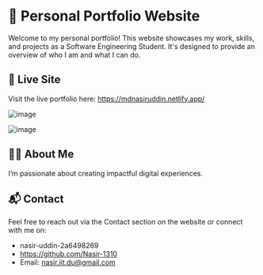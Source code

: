 # 💼 Personal Portfolio Website

Welcome to my personal portfolio! This website showcases my work, skills, and projects as a Software Engineering Student. It's designed to provide an overview of who I am and what I can do.

## 🔗 Live Site

Visit the live portfolio here: https://mdnasiruddin.netlify.app/

![image](https://github.com/user-attachments/assets/41dc6224-1aac-47ef-8522-906e265e1ff0)

![image](https://github.com/user-attachments/assets/5a6a337e-4910-4fda-89d0-072595fd12a5)


## 🙋‍♂️ About Me

I’m passionate about creating impactful digital experiences. 

## 📬 Contact

Feel free to reach out via the Contact section on the website or connect with me on:

- nasir-uddin-2a6498269
- https://github.com/Nasir-1310
- Email: nasir.iit.du@gmail.com
